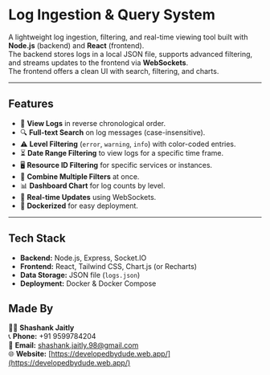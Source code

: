 # Log Ingestion & Query System

A lightweight log ingestion, filtering, and real-time viewing tool built with **Node.js** (backend) and **React** (frontend).  
The backend stores logs in a local JSON file, supports advanced filtering, and streams updates to the frontend via **WebSockets**.  
The frontend offers a clean UI with search, filtering, and charts.

---

## Features
- 📜 **View Logs** in reverse chronological order.
- 🔍 **Full-text Search** on log messages (case-insensitive).
- ⚠ **Level Filtering** (`error`, `warning`, `info`) with color-coded entries.
- ⏳ **Date Range Filtering** to view logs for a specific time frame.
- 🖥 **Resource ID Filtering** for specific services or instances.
- 🧮 **Combine Multiple Filters** at once.
- 📊 **Dashboard Chart** for log counts by level.
- 🔄 **Real-time Updates** using WebSockets.
- 🐳 **Dockerized** for easy deployment.

---

## Tech Stack
- **Backend:** Node.js, Express, Socket.IO
- **Frontend:** React, Tailwind CSS, Chart.js (or Recharts)
- **Data Storage:** JSON file (`logs.json`)
- **Deployment:** Docker & Docker Compose

## Made By  
👨‍💻 **Shashank Jaitly**  
📞 **Phone:** +91 9599784204  
📧 **Email:** [shashank.jaitly.98@gmail.com](mailto:shashank.jaitly.98@gmail.com)  
🌐 **Website:** [https://developedbydude.web.app/](https://developedbydude.web.app/)
